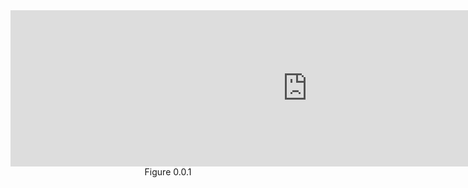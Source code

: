 
<iframe id="ChomskyCON_iframe" src="https://global.codio.com/opendsa/v6/jsav/iframe/v1/chomskycon.html" width="950" height="250" scrolling="yes" style="position: relative; top: 0px; border: 0; margin: 0; overflow: hidden;">Your browser does not support iframes.</iframe>
<br/>
<center>Figure 0.0.1 </center><br/>




